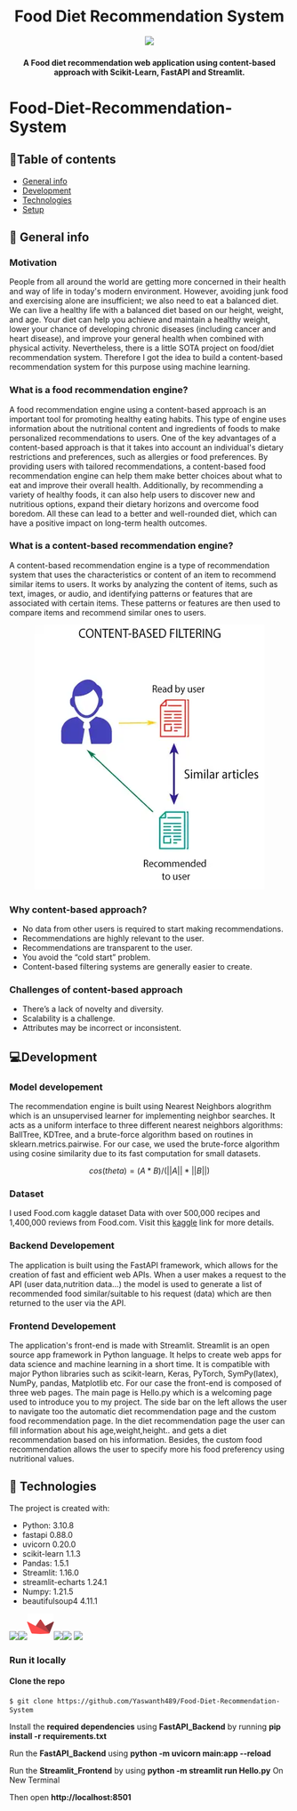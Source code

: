 <h1 align="center">Food Diet Recommendation System</h1>
<div align= "center"><img src="https://images.pexels.com/photos/236795/pexels-photo-236795.jpeg?auto=compress&cs=tinysrgb&w=1260&h=750&dpr=1" />
  <h4>A Food diet recommendation web application using content-based approach with Scikit-Learn, FastAPI and Streamlit.</h4>
</div>

# Food-Diet-Recommendation-System

## :bookmark_tabs:Table of contents
* [General info](#general-info)
* [Development](#development)
* [Technologies](#technologies)
* [Setup](#setup)

## :scroll: General info
### Motivation
People from all around the world are getting more concerned in their health and way of life in today's modern environment. However, avoiding junk food and exercising alone are insufficient; we also need to eat a balanced diet. We can live a healthy life with a balanced diet based on our height, weight, and age. Your diet can help you achieve and maintain a healthy weight, lower your chance of developing chronic diseases (including cancer and heart disease), and improve your general health when combined with physical activity. Nevertheless, there is a little SOTA project on food/diet recommendation system. Therefore I got the idea to build a content-based recommendation system for this purpose using machine learning. 
### What is a food recommendation engine?
A food recommendation engine using a content-based approach is an important tool for promoting healthy eating habits. This type of engine uses information about the nutritional content and ingredients of foods to make personalized recommendations to users. One of the key advantages of a content-based approach is that it takes into account an individual's dietary restrictions and preferences, such as allergies or food preferences. By providing users with tailored recommendations, a content-based food recommendation engine can help them make better choices about what to eat and improve their overall health. Additionally, by recommending a variety of healthy foods, it can also help users to discover new and nutritious options, expand their dietary horizons and overcome food boredom. All these can lead to a better and well-rounded diet, which can have a positive impact on long-term health outcomes.

### What is a content-based recommendation engine?
A content-based recommendation engine is a type of recommendation system that uses the characteristics or content of an item to recommend similar items to users. It works by analyzing the content of items, such as text, images, or audio, and identifying patterns or features that are associated with certain items. These patterns or features are then used to compare items and recommend similar ones to users.
<div align= "center"><img src="Assets/content_based_img.webp" /></div>

### Why content-based approach?

* No data from other users is required to start making recommendations.
* Recommendations are highly relevant to the user.
* Recommendations are transparent to the user.
* You avoid the “cold start” problem. 
* Content-based filtering systems are generally easier to create.

### Challenges of content-based approach
* There’s a lack of novelty and diversity.
* Scalability is a challenge.
* Attributes may be incorrect or inconsistent. 

## :computer:Development
### Model developement
The recommendation engine is built using Nearest Neighbors alogrithm which is an unsupervised learner for implementing neighbor searches. It acts as a uniform interface to three different nearest neighbors algorithms: BallTree, KDTree, and a brute-force algorithm based on routines in sklearn.metrics.pairwise. For our case, we used the brute-force algorithm using cosine similarity due to its fast computation for small datasets.

$$cos(theta) = (A * B) / (||A|| * ||B||)$$

### Dataset
I used Food.com kaggle dataset Data with over 500,000 recipes and 1,400,000 reviews from Food.com. Visit this [kaggle](https://www.kaggle.com/datasets/irkaal/foodcom-recipes-and-reviews?select=recipes.csv) link for more details.
### Backend Developement
The application is built using the FastAPI framework, which allows for the creation of fast and efficient web APIs. When a user makes a request to the API (user data,nutrition data...) the model is used to generate a list of recommended food similar/suitable to his request (data) which are then returned to the user via the API.

### Frontend Developement

The application's front-end is made with Streamlit. Streamlit is an open source app framework in Python language. It helps to create web apps for data science and machine learning in a short time. It is compatible with major Python libraries such as scikit-learn, Keras, PyTorch, SymPy(latex), NumPy, pandas, Matplotlib etc. For our case the front-end is composed of three web pages. The main page is Hello.py which is a welcoming page used to introduce you to my project. The side bar on the left allows the user to navigate too the automatic diet recommendation page and the custom food recommendation page. In the diet recommendation page the user can fill information about his age,weight,height.. and gets a diet recommendation based on his information. Besides, the custom food recommendation allows the user to specify more his food preferency using nutritional values.

## :rocket: Technologies
The project is created with:
* Python: 3.10.8
* fastapi 0.88.0
* uvicorn 0.20.0
* scikit-learn 1.1.3
* Pandas: 1.5.1
* Streamlit: 1.16.0
* streamlit-echarts 1.24.1
* Numpy: 1.21.5
* beautifulsoup4 4.11.1

![](https://img.icons8.com/color/48/null/python--v1.png)![](https://img.icons8.com/color/48/null/numpy.png)![](Assets/streamlit-icon-48x48.png)![](Assets/fastapi.ico)![](Assets/scikit-learn.ico) ![](https://img.icons8.com/color/48/null/pandas.png)


### Run it locally
#### Clone the repo
```
$ git clone https://github.com/Yaswanth489/Food-Diet-Recommendation-System
```

Install the **required dependencies** using **FastAPI_Backend** by running **pip install -r requirements.txt**

Run the **FastAPI_Backend** using **python -m uvicorn main:app --reload**
                                                                       
Run the **Streamlit_Frontend** by using **python -m streamlit run Hello.py** On New Terminal

Then open **http://localhost:8501**

